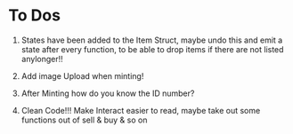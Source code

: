 # To Dos

1. States have been added to the Item Struct, maybe undo this and emit a state after every function, to be able to drop items if there are not listed anylonger!! 

2. Add image Upload when minting! 

3. After Minting how do you know the ID number? 

4. Clean Code!!! Make Interact easier to read, maybe take out some functions out of sell & buy & so on